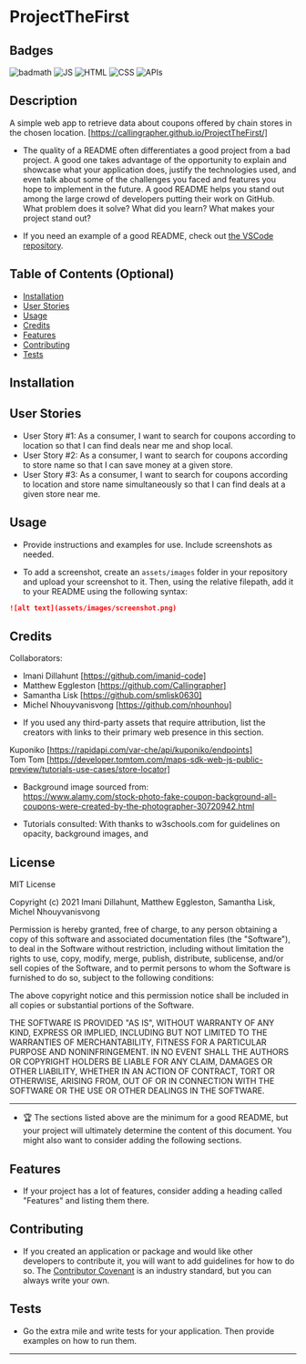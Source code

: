 # ProjectTheFirst

## Badges

![badmath](https://img.shields.io/github/languages/top/nielsenjared/badmath)
![JS](https://img.shields.io/badge/JavaScript-10%25-orange)
![HTML](https://img.shields.io/badge/HTML-10%25-brightgreen?style=plastic&logo=appveyor)
![CSS](https://img.shields.io/badge/CSS-10%25-blue?style=plastic&logo=appveyor)
![APIs](https://img.shields.io/badge/APIs-Two-purple?style=plastic&logo=appveyor)
![]()
![]()

## Description 

A simple web app to retrieve data about coupons offered by chain stores in the chosen location.
[https://callingrapher.github.io/ProjectTheFirst/]


* The quality of a README often differentiates a good project from a bad project. A good one takes advantage of the opportunity to explain and showcase what your application does, justify the technologies used, and even talk about some of the challenges you faced and features you hope to implement in the future. A good README helps you stand out among the large crowd of developers putting their work on GitHub.  What problem does it solve? What did you learn? What makes your project stand out? 


* If you need an example of a good README, check out [the VSCode repository](https://github.com/microsoft/vscode).


## Table of Contents (Optional)

* [Installation](#installation)
* [User Stories](#user)
* [Usage](#usage)
* [Credits](#credits)
* [Features](#features)
* [Contributing](#contribute)
* [Tests](#tests)


## Installation


## User Stories

* User Story #1: As a consumer, I want to search for coupons according to location so that I can find deals near me and shop local.
* User Story #2: As a consumer, I want to search for coupons according to store name so that I can save money at a given store.
* User Story #3: As a consumer, I want to search for coupons according to location and store name simultaneously so that I can find deals at a given store near me.


## Usage 

* Provide instructions and examples for use. Include screenshots as needed. 

* To add a screenshot, create an `assets/images` folder in your repository and upload your screenshot to it. Then, using the relative filepath, add it to your README using the following syntax:

```md
![alt text](assets/images/screenshot.png)
```


## Credits

Collaborators:  
- Imani Dillahunt [https://github.com/imanid-code]  
- Matthew Eggleston [https://github.com/Callingrapher]  
- Samantha Lisk [https://github.com/smlisk0630]  
- Michel Nhouyvanisvong [https://github.com/nhounhou]

* If you used any third-party assets that require attribution, list the creators with links to their primary web presence in this section.

Kuponiko [https://rapidapi.com/var-che/api/kuponiko/endpoints]  
Tom Tom [https://developer.tomtom.com/maps-sdk-web-js-public-preview/tutorials-use-cases/store-locator]

* Background image sourced from:  
https://www.alamy.com/stock-photo-fake-coupon-background-all-coupons-were-created-by-the-photographer-30720942.html

* Tutorials consulted: 
With thanks to w3schools.com for guidelines on opacity, background images, and 


## License

MIT License

Copyright (c) 2021 Imani Dillahunt, Matthew Eggleston, Samantha Lisk, Michel Nhouyvanisvong

Permission is hereby granted, free of charge, to any person obtaining a copy
of this software and associated documentation files (the "Software"), to deal
in the Software without restriction, including without limitation the rights
to use, copy, modify, merge, publish, distribute, sublicense, and/or sell
copies of the Software, and to permit persons to whom the Software is
furnished to do so, subject to the following conditions:

The above copyright notice and this permission notice shall be included in all
copies or substantial portions of the Software.

THE SOFTWARE IS PROVIDED "AS IS", WITHOUT WARRANTY OF ANY KIND, EXPRESS OR
IMPLIED, INCLUDING BUT NOT LIMITED TO THE WARRANTIES OF MERCHANTABILITY,
FITNESS FOR A PARTICULAR PURPOSE AND NONINFRINGEMENT. IN NO EVENT SHALL THE
AUTHORS OR COPYRIGHT HOLDERS BE LIABLE FOR ANY CLAIM, DAMAGES OR OTHER
LIABILITY, WHETHER IN AN ACTION OF CONTRACT, TORT OR OTHERWISE, ARISING FROM,
OUT OF OR IN CONNECTION WITH THE SOFTWARE OR THE USE OR OTHER DEALINGS IN THE
SOFTWARE.


---

* 🏆 The sections listed above are the minimum for a good README, but your project will ultimately determine the content of this document. You might also want to consider adding the following sections.

## Features

* If your project has a lot of features, consider adding a heading called "Features" and listing them there.

## Contributing

* If you created an application or package and would like other developers to contribute it, you will want to add guidelines for how to do so. The [Contributor Covenant](https://www.contributor-covenant.org/) is an industry standard, but you can always write your own.

## Tests

* Go the extra mile and write tests for your application. Then provide examples on how to run them.

---